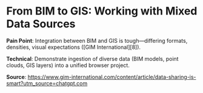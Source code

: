 # From BIM to GIS: Working with Mixed Data Sources

**Pain Point**: Integration between BIM and GIS is tough—differing formats, densities, visual expectations ([GIM International][8]).

**Technical**: Demonstrate ingestion of diverse data (BIM models, point clouds, GIS layers) into a unified browser project.

**Source**: https://www.gim-international.com/content/article/data-sharing-is-smart?utm_source=chatgpt.com
